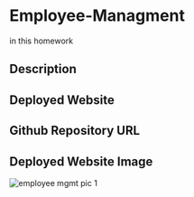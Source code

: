 # Employee-Managment
in this homework


## Description

## Deployed Website

## Github Repository URL


## Deployed Website Image
![employee mgmt pic 1](https://user-images.githubusercontent.com/67669417/103471922-7ff36980-4d3b-11eb-9c4d-96378c3273ff.PNG)
